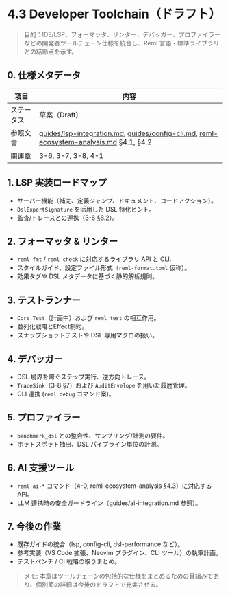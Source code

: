 # 4.3 Developer Toolchain（ドラフト）

> 目的：IDE/LSP、フォーマッタ、リンター、デバッガー、プロファイラーなどの開発者ツールチェーン仕様を統合し、Reml 言語・標準ライブラリとの結節点を示す。

## 0. 仕様メタデータ

| 項目 | 内容 |
| --- | --- |
| ステータス | 草案（Draft） |
| 参照文書 | [guides/lsp-integration.md](guides/lsp-integration.md), [guides/config-cli.md](guides/config-cli.md), [reml-ecosystem-analysis.md](reml-ecosystem-analysis.md) §4.1, §4.2 |
| 関連章 | 3-6, 3-7, 3-8, 4-1 |

## 1. LSP 実装ロードマップ

- サーバー機能（補完、定義ジャンプ、ドキュメント、コードアクション）。
- `DslExportSignature` を活用した DSL 特化ヒント。
- 監査/トレースとの連携（3-6 §8.2）。

## 2. フォーマッタ & リンター

- `reml fmt` / `reml check` に対応するライブラリ API と CLI.
- スタイルガイド、設定ファイル形式（`reml-format.toml` 仮称）。
- 効果タグや DSL メタデータに基づく静的解析規則。

## 3. テストランナー

- `Core.Test`（計画中）および `reml test` の相互作用。
- 並列化戦略とEffect制約。
- スナップショットテストや DSL 専用マクロの扱い。

## 4. デバッガー

- DSL 境界を跨ぐステップ実行、逆方向トレース。
- `TraceSink`（3-8 §7）および `AuditEnvelope` を用いた履歴管理。
- CLI 連携 (`reml debug` コマンド案)。

## 5. プロファイラー

- `benchmark_dsl` との整合性、サンプリング/計測の要件。
- ホットスポット抽出、DSL パイプライン単位の計測。

## 6. AI 支援ツール

- `reml ai-*` コマンド（4-0, reml-ecosystem-analysis §4.3）に対応する API。
- LLM 連携時の安全ガードライン（guides/ai-integration.md 参照）。

## 7. 今後の作業

- 既存ガイドの統合（lsp, config-cli, dsl-performance など）。
- 参考実装（VS Code 拡張、Neovim プラグイン、CLI ツール）の執筆計画。
- テストベンチ / CI 戦略の取りまとめ。

> メモ: 本章はツールチェーンの包括的な仕様をまとめるための骨組みであり、個別節の詳細は今後のドラフトで充実させる。
